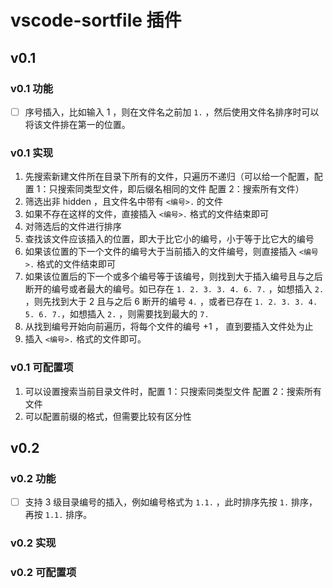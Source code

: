 # vscode-sortfile 插件

## v0.1

### v0.1 功能

* [ ] 序号插入，比如输入 1 ，则在文件名之前加 `1.` ，然后使用文件名排序时可以将该文件排在第一的位置。

### v0.1 实现

1. 先搜索新建文件所在目录下所有的文件，只遍历不递归（可以给一个配置，配置 1：只搜索同类型文件，即后缀名相同的文件 配置 2：搜索所有文件）
2. 筛选出非 hidden ，且文件名中带有 `<编号>.` 的文件
3. 如果不存在这样的文件，直接插入 `<编号>.` 格式的文件结束即可
4. 对筛选后的文件进行排序
5. 查找该文件应该插入的位置，即大于比它小的编号，小于等于比它大的编号
6. 如果该位置的下一个文件的编号大于当前插入的文件编号，则直接插入 `<编号>.` 格式的文件结束即可
7. 如果该位置后的下一个或多个编号等于该编号，则找到大于插入编号且与之后断开的编号或者最大的编号。如已存在 `1. 2. 3. 3. 4. 6. 7.` ，如想插入 `2.` ，则先找到大于 2 且与之后 6 断开的编号 `4.` ，或者已存在 `1. 2. 3. 3. 4. 5. 6. 7.`，如想插入 `2.` ，则需要找到最大的 `7.`
8. 从找到编号开始向前遍历，将每个文件的编号 +1 ， 直到要插入文件处为止
9. 插入 `<编号>.` 格式的文件即可。

### v0.1 可配置项

1. 可以设置搜索当前目录文件时，配置 1：只搜索同类型文件 配置 2：搜索所有文件
2. 可以配置前缀的格式，但需要比较有区分性

## v0.2

### v0.2 功能

* [ ] 支持 3 级目录编号的插入，例如编号格式为 `1.1.` ，此时排序先按 `1.` 排序，再按 `1.1.` 排序。

### v0.2 实现

### v0.2 可配置项
